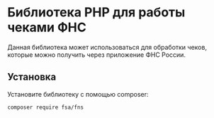 # Библиотека PHP для работы чеками ФНС

Данная библиотека может использоваться для обработки чеков, которые можно получить через приложение ФНС России.

## Установка

Установите библиотеку с помощью composer:

```bash
composer require fsa/fns
```
